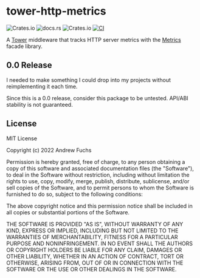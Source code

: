 # tower-http-metrics

![Crates.io](https://img.shields.io/crates/v/tower-http-metrics)
![docs.rs](https://img.shields.io/docsrs/tower-http-metrics)
![Crates.io](https://img.shields.io/crates/l/tower-http-metrics)
[![CI](https://github.com/andrew-fuchs/tower-http-metrics/actions/workflows/ci.yml/badge.svg)](https://github.com/andrew-fuchs/tower-http-metrics/actions/workflows/ci.yml)

A [Tower](https://github.com/tower-rs/tower) middleware that tracks
HTTP server metrics with the [Metrics](https://metrics.rs/) facade
library.

## 0.0 Release

I needed to make something I could drop into my projects without
reimplementing it each time.

Since this is a 0.0 release, consider this package to be untested.
API/ABI stability is not guaranteed.

## License

MIT License

Copyright (c) 2022 Andrew Fuchs

Permission is hereby granted, free of charge, to any person obtaining a
copy of this software and associated documentation files (the
"Software"), to deal in the Software without restriction, including
without limitation the rights to use, copy, modify, merge, publish,
distribute, sublicense, and/or sell copies of the Software, and to
permit persons to whom the Software is furnished to do so, subject to
the following conditions:

The above copyright notice and this permission notice shall be included
in all copies or substantial portions of the Software.

THE SOFTWARE IS PROVIDED "AS IS", WITHOUT WARRANTY OF ANY KIND, EXPRESS
OR IMPLIED, INCLUDING BUT NOT LIMITED TO THE WARRANTIES OF
MERCHANTABILITY, FITNESS FOR A PARTICULAR PURPOSE AND NONINFRINGEMENT.
IN NO EVENT SHALL THE AUTHORS OR COPYRIGHT HOLDERS BE LIABLE FOR ANY
CLAIM, DAMAGES OR OTHER LIABILITY, WHETHER IN AN ACTION OF CONTRACT,
TORT OR OTHERWISE, ARISING FROM, OUT OF OR IN CONNECTION WITH THE
SOFTWARE OR THE USE OR OTHER DEALINGS IN THE SOFTWARE.
